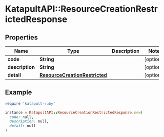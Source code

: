 # KatapultAPI::ResourceCreationRestrictedResponse

## Properties

| Name | Type | Description | Notes |
| ---- | ---- | ----------- | ----- |
| **code** | **String** |  | [optional] |
| **description** | **String** |  | [optional] |
| **detail** | [**ResourceCreationRestricted**](ResourceCreationRestricted.md) |  | [optional] |

## Example

```ruby
require 'katapult-ruby'

instance = KatapultAPI::ResourceCreationRestrictedResponse.new(
  code: null,
  description: null,
  detail: null
)
```

